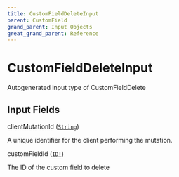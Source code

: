 ```yaml
---
title: CustomFieldDeleteInput
parent: CustomField
grand_parent: Input Objects
great_grand_parent: Reference
---
```


<h1>CustomFieldDeleteInput</h1>

Autogenerated input type of CustomFieldDelete

<h2>Input Fields</h2>

<div class="field-entry ">
  <span id="client_mutation_id" class="field-name anchored">clientMutationId (<code><a href="/docs/reference/scalar/string">String</a></code>)</span>

  <div class="description-wrapper">
   <p>A unique identifier for the client performing the mutation.</p>

  </div>
</div>

<div class="field-entry ">
  <span id="custom_field_id" class="field-name anchored">customFieldId (<code><a href="/docs/reference/scalar/id">ID!</a></code>)</span>

  <div class="description-wrapper">
   <p>The ID of the custom field to delete</p>

  </div>
</div>


